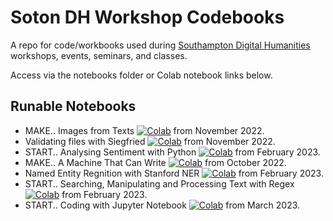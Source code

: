 # Soton DH Workshop Codebooks

A repo for code/workbooks used during [Southampton Digital Humanities](http://digitalhumanities.soton.ac.uk/) workshops, events, seminars, and classes.

Access via the notebooks folder or Colab notebook links below.

## Runable Notebooks

* MAKE.. Images from Texts [![Colab](https://colab.research.google.com/assets/colab-badge.svg)](https://colab.research.google.com/drive/1B0xk7E2lvHLK6nLez77jWwVAvYMyR8wM?usp=sharing) from November 2022.
* Validating files with Siegfried [![Colab](https://colab.research.google.com/assets/colab-badge.svg)](https://colab.research.google.com/drive/1C_kQ4u0OfJiCnXFZDopZhDqCfzkNNQyy?usp=sharing) from November 2022.
* START.. Analysing Sentiment with Python [![Colab](https://colab.research.google.com/assets/colab-badge.svg)](https://colab.research.google.com/drive/1KpZlN8enwCssROGEMMuLglYnWL-62cv1?usp=sharing) from February 2023.
* MAKE.. A Machine That Can Write [![Colab](https://colab.research.google.com/assets/colab-badge.svg)](https://colab.research.google.com/drive/1bsP7etbUTSa7Zw8R-EM4JfRQDJP438hj?usp=sharing) from October 2022.
* Named Entity Regnition with Stanford NER [![Colab](https://colab.research.google.com/assets/colab-badge.svg)](https://colab.research.google.com/drive/1DUIo5efldJsLMZaqFjC1srOTrynkVlv_?usp=sharing) from February 2023.
* START.. Searching, Manipulating and Processing Text with Regex [![Colab](https://colab.research.google.com/assets/colab-badge.svg)](https://colab.research.google.com/drive/11oz3-6Q9lv2f-NPXECftVi-YNngMee0T?usp=sharing) from February 2023. 
* START.. Coding with Jupyter Notebook [![Colab](https://colab.research.google.com/assets/colab-badge.svg)](https://colab.research.google.com/drive/1pY-gim5Neno_OC2DcTvxfdU_cTLhhYf-?usp=sharing) from March 2023.
